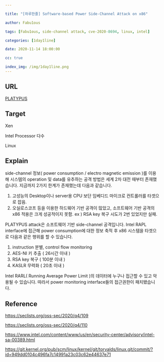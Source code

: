 ```yaml
---

title: "[하루한줄] Software-based Power Side-Channel Attack on x86"

author: Fabu1ous

tags: [Fabu1ous, side-channel attack, cve-2020-8694, linux, intel]

categories: [1day1line]

date: 2020-11-14 18:00:00

cc: true

index_img: /img/1day1line.png
---
```




## URL

[PLATYPUS](https://platypusattack.com/)



## Target

Xen

Intel Processor 다수

Linux



## Explain

side-channel 정보( power consumption / electro magnetic emission )를 이용해 시스템의 operation 및 data를 유추하는 공격 방법은 세계 2차 대전 때부터 존재했습니다. 지금까지 2가지 한계가 존재했는데 다음과 같습니다.

1. 고성능의 Desktop이나 server용 CPU 보단 임베디드 마이크로 컨트롤러를 타겟으로 잡음.
2. 오실로스코프 등을 이용한 하드웨어 기반 공격이 많았고, 소프트웨어 기반 공격의 x86 적용은 크게 성공적이지 못함. ex ) RSA key 복구 시도가 2번 있었지만 실패.



PLATYPUS attack은 소프트웨어 기반 side-channel 공격입니다. Intel RAPL interface에 접근해 power consumption에 대한 정보 축적 후 x86 시스템을 타겟으로 다음과 같은 행위를 할 수 있습니다.

1. instruction 분별, control flow monitoring
2. AES-NI 키 추출 ( 26시간 이내 )
3. RSA key 복구 ( 100분 이내 )
4. KASLR 무력화  ( 20초 이내 )



Intel RARL( Running Average Power Limit )의 데이터에 누구나 접근할 수 있고 악용될 수 있습니다. 따라서 power monitoring interface들의 접근권한이 패치됐습니다.



## Reference 

https://seclists.org/oss-sec/2020/q4/109

https://seclists.org/oss-sec/2020/q4/110

https://www.intel.com/content/www/us/en/security-center/advisory/intel-sa-00389.html

https://git.kernel.org/pub/scm/linux/kernel/git/torvalds/linux.git/commit/?id=949dd0104c496fa7c14991a23c03c62e44637e71